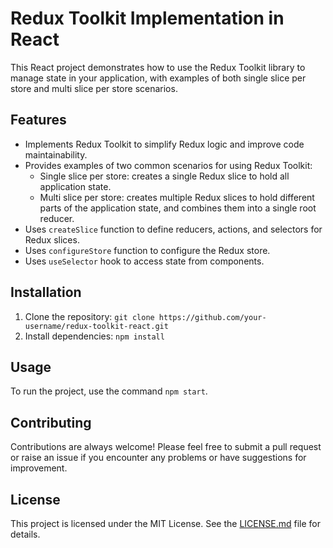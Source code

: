 # Redux Toolkit Implementation in React

This React project demonstrates how to use the Redux Toolkit library to manage state in your application, with examples of both single slice per store and multi slice per store scenarios.

## Features

- Implements Redux Toolkit to simplify Redux logic and improve code maintainability.
- Provides examples of two common scenarios for using Redux Toolkit:
  - Single slice per store: creates a single Redux slice to hold all application state.
  - Multi slice per store: creates multiple Redux slices to hold different parts of the application state, and combines them into a single root reducer.
- Uses `createSlice` function to define reducers, actions, and selectors for Redux slices.
- Uses `configureStore` function to configure the Redux store.
- Uses `useSelector` hook to access state from components.

## Installation

1. Clone the repository: `git clone https://github.com/your-username/redux-toolkit-react.git`
2. Install dependencies: `npm install`

## Usage

To run the project, use the command `npm start`.

## Contributing

Contributions are always welcome! Please feel free to submit a pull request or raise an issue if you encounter any problems or have suggestions for improvement.

## License

This project is licensed under the MIT License. See the [LICENSE.md](LICENSE.md) file for details.
